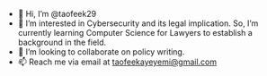 - 👋 Hi, I’m @taofeek29
- 👀 I’m interested in Cybersecurity and
its legal implication. So, I’m currently
learning Computer Science for Lawyers to
establish a background in the field.
- 💞️ I’m looking to collaborate on policy
writing.
- 📫 Reach me via email at
taofeekayeyemi@gmail.com

<!---
taofeek29/taofeek29 is a ✨ special ✨ repository because its `README.md` (this file) appears on your GitHub profile.
You can click the Preview link to take a look at your changes.
--->
